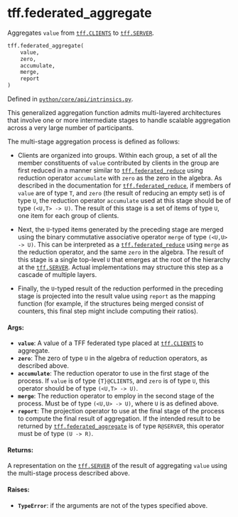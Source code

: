 <div itemscope itemtype="http://developers.google.com/ReferenceObject">
<meta itemprop="name" content="tff.federated_aggregate" />
<meta itemprop="path" content="Stable" />
</div>

# tff.federated_aggregate

Aggregates `value` from <a href="../tff.md#CLIENTS"><code>tff.CLIENTS</code></a>
to <a href="../tff.md#SERVER"><code>tff.SERVER</code></a>.

```python
tff.federated_aggregate(
    value,
    zero,
    accumulate,
    merge,
    report
)
```

Defined in
[`python/core/api/intrinsics.py`](http://github.com/tensorflow/federated/tree/master/tensorflow_federated/python/core/api/intrinsics.py).

<!-- Placeholder for "Used in" -->

This generalized aggregation function admits multi-layered architectures that
involve one or more intermediate stages to handle scalable aggregation across a
very large number of participants.

The multi-stage aggregation process is defined as follows:

*   Clients are organized into groups. Within each group, a set of all the
    member constituents of `value` contributed by clients in the group are first
    reduced in a manner similar to
    <a href="../tff/federated_reduce.md"><code>tff.federated_reduce</code></a>
    using reduction operator `accumulate` with `zero` as the zero in the
    algebra. As described in the documentation for
    <a href="../tff/federated_reduce.md"><code>tff.federated_reduce</code></a>,
    if members of `value` are of type `T`, and `zero` (the result of reducing an
    empty set) is of type `U`, the reduction operator `accumulate` used at this
    stage should be of type `(<U,T> -> U)`. The result of this stage is a set of
    items of type `U`, one item for each group of clients.

*   Next, the `U`-typed items generated by the preceding stage are merged using
    the binary commutative associative operator `merge` of type `(<U,U> -> U)`.
    This can be interpreted as a
    <a href="../tff/federated_reduce.md"><code>tff.federated_reduce</code></a>
    using `merge` as the reduction operator, and the same `zero` in the algebra.
    The result of this stage is a single top-level `U` that emerges at the root
    of the hierarchy at the
    <a href="../tff.md#SERVER"><code>tff.SERVER</code></a>. Actual
    implementations may structure this step as a cascade of multiple layers.

*   Finally, the `U`-typed result of the reduction performed in the preceding
    stage is projected into the result value using `report` as the mapping
    function (for example, if the structures being merged consist of counters,
    this final step might include computing their ratios).

#### Args:

*   <b>`value`</b>: A value of a TFF federated type placed at
    <a href="../tff.md#CLIENTS"><code>tff.CLIENTS</code></a> to aggregate.
*   <b>`zero`</b>: The zero of type `U` in the algebra of reduction operators,
    as described above.
*   <b>`accumulate`</b>: The reduction operator to use in the first stage of the
    process. If `value` is of type `{T}@CLIENTS`, and `zero` is of type `U`,
    this operator should be of type `(<U,T> -> U)`.
*   <b>`merge`</b>: The reduction operator to employ in the second stage of the
    process. Must be of type `(<U,U> -> U)`, where `U` is as defined above.
*   <b>`report`</b>: The projection operator to use at the final stage of the
    process to compute the final result of aggregation. If the intended result
    to be returned by
    <a href="../tff/federated_aggregate.md"><code>tff.federated_aggregate</code></a>
    is of type `R@SERVER`, this operator must be of type `(U -> R)`.

#### Returns:

A representation on the <a href="../tff.md#SERVER"><code>tff.SERVER</code></a>
of the result of aggregating `value` using the multi-stage process described
above.

#### Raises:

*   <b>`TypeError`</b>: if the arguments are not of the types specified above.

